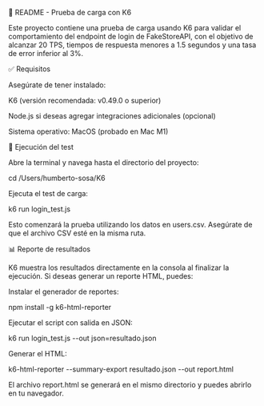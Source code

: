 📄 README - Prueba de carga con K6

Este proyecto contiene una prueba de carga usando K6 para validar el comportamiento del endpoint de login de FakeStoreAPI, con el objetivo de alcanzar 20 TPS, tiempos de respuesta menores a 1.5 segundos y una tasa de error inferior al 3%.

✅ Requisitos

Asegúrate de tener instalado:

K6 (versión recomendada: v0.49.0 o superior)

Node.js si deseas agregar integraciones adicionales (opcional)

Sistema operativo: MacOS (probado en Mac M1)

🚀 Ejecución del test

Abre la terminal y navega hasta el directorio del proyecto:

cd /Users/humberto-sosa/K6

Ejecuta el test de carga:

k6 run login_test.js

Esto comenzará la prueba utilizando los datos en users.csv. Asegúrate de que el archivo CSV esté en la misma ruta.

📊 Reporte de resultados

K6 muestra los resultados directamente en la consola al finalizar la ejecución. Si deseas generar un reporte HTML, puedes:

Instalar el generador de reportes:

npm install -g k6-html-reporter

Ejecutar el script con salida en JSON:

k6 run login_test.js --out json=resultado.json

Generar el HTML:

k6-html-reporter --summary-export resultado.json --out report.html

El archivo report.html se generará en el mismo directorio y puedes abrirlo en tu navegador.
